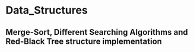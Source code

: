 

# Data_Structures

## Merge-Sort, Different Searching Algorithms and Red-Black Tree structure implementation 
